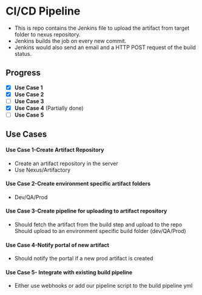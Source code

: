 # CI/CD Pipeline

* This is repo contains the Jenkins file to upload the artifact from target folder to nexus repository.
* Jenkins builds the job on every new commit.
* Jenkins would also send an email and a HTTP POST request of the build status.


## Progress
- [X] **Use Case 1**
- [X] **Use Case 2**
- [ ] **Use Case 3**
- [X] **Use Case 4** (Partially done)
- [ ] **Use Case 5**

## Use Cases

#### Use Case 1-Create Artifact Repository

- Create an artifact repository in the server
- Use Nexus/Artifactory

#### Use Case 2-Create environment specific artifact folders

- Dev/QA/Prod

#### Use Case 3-Create pipeline for uploading to artifact repository

- Should fetch the artifact from the build step and upload to the repo Should upload to an environment specific build folder (dev/QA/Prod)

#### Use Case 4-Notify portal of new artifact

- Should notify the portal if a new prod artifact is created

#### Use Case 5- Integrate with existing build pipeline

- Either use webhooks or add our pipeline script to the build pipeline yml
